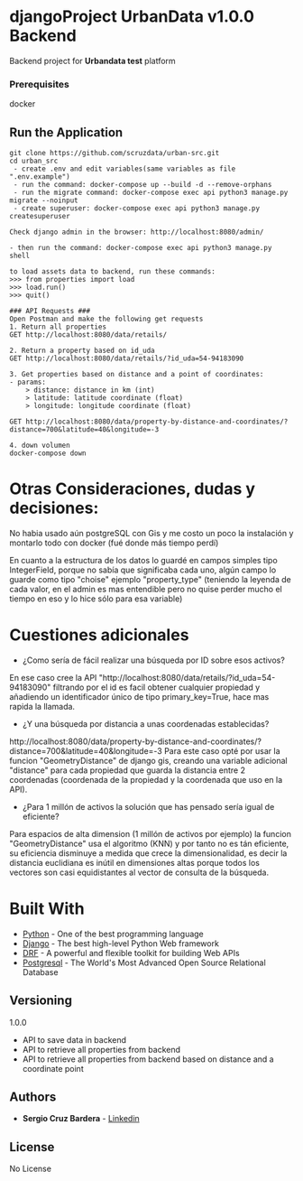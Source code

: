 # djangoProject UrbanData v1.0.0 Backend 

Backend project for **Urbandata test** platform

### Prerequisites

docker 


## Run the Application

```
git clone https://github.com/scruzdata/urban-src.git
cd urban_src
 - create .env and edit variables(same variables as file ".env.example") 
 - run the command: docker-compose up --build -d --remove-orphans
 - run the migrate command: docker-compose exec api python3 manage.py migrate --noinput
 - create superuser: docker-compose exec api python3 manage.py createsuperuser	

Check django admin in the browser: http://localhost:8080/admin/

- then run the command: docker-compose exec api python3 manage.py shell

to load assets data to backend, run these commands:
>>> from properties import load
>>> load.run()
>>> quit()

### API Requests ###
Open Postman and make the following get requests
1. Return all properties
GET http://localhost:8080/data/retails/

2. Return a property based on id_uda
GET http://localhost:8080/data/retails/?id_uda=54-94183090

3. Get properties based on distance and a point of coordinates:
- params: 
    > distance: distance in km (int)
    > latitude: latitude coordinate (float)
    > longitude: longitude coordinate (float)
    
GET http://localhost:8080/data/property-by-distance-and-coordinates/?distance=700&latitude=40&longitude=-3

4. down volumen
docker-compose down

```
# Otras Consideraciones, dudas y decisiones:
No habia usado aún postgreSQL con Gis y me costo un poco la instalación y montarlo todo con docker (fué donde más tiempo perdí)

En cuanto a la estructura de los datos lo guardé en campos simples tipo IntegerField, porque no sabía que significaba 
cada uno, algún campo lo guarde como tipo  "choise" ejemplo "property_type" (teniendo la leyenda de cada valor, en el admin 
es mas entendible pero no quise perder mucho el tiempo en eso y lo hice sólo para esa variable)

# Cuestiones adicionales
- ¿Como sería de fácil realizar una búsqueda por ID sobre esos activos? 
  
En ese caso cree la API 
  "http://localhost:8080/data/retails/?id_uda=54-94183090" filtrando por el id es facil obtener cualquier propiedad y
  añadiendo un identificador único de tipo primary_key=True, hace mas rapida la llamada.
    
- ¿Y una búsqueda por distancia a unas coordenadas establecidas?
  
http://localhost:8080/data/property-by-distance-and-coordinates/?distance=700&latitude=40&longitude=-3
  Para este caso opté por usar la funcion 
  "GeometryDistance" de django gis, creando una variable adicional "distance" para cada propiedad que guarda la 
  distancia entre 2 coordenadas (coordenada de la propiedad y la coordenada que uso en la API). 
  
- ¿Para 1 millón de activos la solución que has pensado sería igual de eficiente?
  
Para espacios de alta dimension (1 millón de activos por ejemplo) la funcion "GeometryDistance" usa  el 
  algoritmo (KNN) y por tanto no es tán eficiente, su eficiencia disminuye a medida que crece la dimensionalidad, 
  es decir la distancia euclidiana es inútil en dimensiones altas porque todos los vectores son casi equidistantes 
  al vector de consulta de la búsqueda.
  

# Built With

* [Python](https://www.python.org/) - One of the best programming language
* [Django](https://www.djangoproject.com/) - The best high-level Python Web framework
* [DRF](https://www.django-rest-framework.org/) - A powerful and flexible toolkit for building Web APIs
* [Postgresql](https://www.postgresql.org/) - The World's Most Advanced Open Source Relational Database


## Versioning

1.0.0 

* API to save data in backend
* API to retrieve all properties from backend
* API to retrieve all properties from backend based on distance and a coordinate point 



## Authors

* **Sergio Cruz Bardera** - [Linkedin](https://www.linkedin.com/in/sergiocruzb/)

## License

No License

